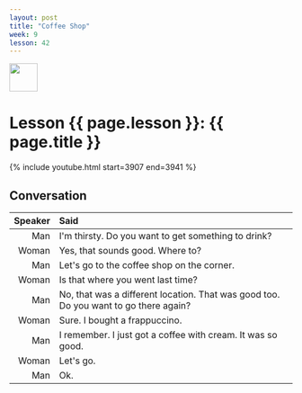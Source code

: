 ```yaml
---
layout: post
title: "Coffee Shop"
week: 9
lesson: 42
---
```


<a href="/"><img src="/assets/logo.svg" width="50"></a>
  
# Lesson {{ page.lesson }}: {{ page.title }}

{% include youtube.html start=3907 end=3941 %}

## Conversation

Speaker | Said
---: | :---
Man | I'm thirsty. Do you want to get something to drink?
Woman | Yes, that sounds good. Where to?
Man | Let's go to the coffee shop on the corner.
Woman | Is that where you went last time?
Man | No, that was a different location. That was good too. Do you want to go there again?
Woman | Sure. I bought a frappuccino.
Man | I remember. I just got a coffee with cream. It was so good.
Woman | Let's go.
Man | Ok.

